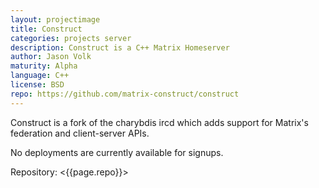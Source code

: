 ```yaml
---
layout: projectimage
title: Construct
categories: projects server
description: Construct is a C++ Matrix Homeserver
author: Jason Volk
maturity: Alpha
language: C++
license: BSD
repo: https://github.com/matrix-construct/construct
---
```


Construct is a fork of the charybdis ircd which adds support for Matrix's federation and client-server APIs.

No deployments are currently available for signups.

Repository: <{{page.repo}}>
